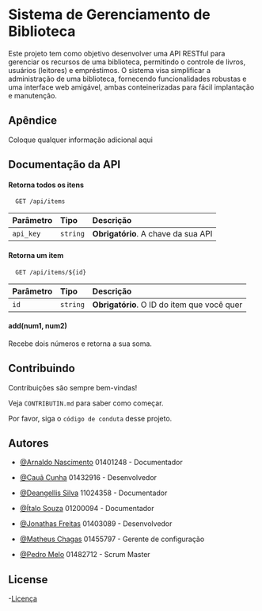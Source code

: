 
# Sistema de Gerenciamento de Biblioteca

Este projeto tem como objetivo desenvolver uma API RESTful para gerenciar os recursos de uma biblioteca, permitindo o controle de livros, usuários (leitores) e empréstimos. O sistema visa simplificar a administração de uma biblioteca, fornecendo funcionalidades robustas e uma interface web amigável, ambas conteinerizadas para fácil implantação e manutenção.


## Apêndice

Coloque qualquer informação adicional aqui


## Documentação da API

#### Retorna todos os itens

```http
  GET /api/items
```

| Parâmetro   | Tipo       | Descrição                           |
| :---------- | :--------- | :---------------------------------- |
| `api_key` | `string` | **Obrigatório**. A chave da sua API |

#### Retorna um item

```http
  GET /api/items/${id}
```

| Parâmetro   | Tipo       | Descrição                                   |
| :---------- | :--------- | :------------------------------------------ |
| `id`      | `string` | **Obrigatório**. O ID do item que você quer |

#### add(num1, num2)

Recebe dois números e retorna a sua soma.


## Contribuindo

Contribuições são sempre bem-vindas!

Veja `CONTRIBUTIN.md` para saber como começar.

Por favor, siga o `código de conduta` desse projeto.


## Autores

- [@Arnaldo Nascimento](https://github.com/ArnaldoWillian) 01401248 - Documentador

- [@Cauã Cunha](https://github.com/CauaSiqueira29) 01432916 - Desenvolvedor

- [@Deangellis Silva](hhttps://github.com/Deangellisberg) 11024358 - Documentador

- [@Ítalo Souza](https://github.com/Italo-Bessa) 01200094 - Documentador

- [@Jonathas Freitas](https://github.com/Dev-Jonathas) 01403089 - Desenvolvedor

- [@Matheus Chagas](https://www.github.com/MatheusChagas123) 01455797 - Gerente de configuração

- [@Pedro Melo](https://github.com/PedroAlencarM) 01482712 - Scrum Master


## License
-[Licença](https://github.com/MatheusChagas123/LibraryApi/blob/main/LICENSE)
